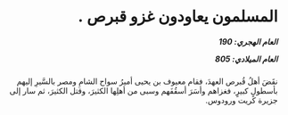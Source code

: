 <h1 dir="rtl">المسلمون يعاودون غزو قبرص  .</h1>

<h5 dir="rtl">العام الهجري:  190

العام الميلادي: 805

</h5>

<p dir="rtl">نقَضَ أهلُ قُبرص العهدَ، فقام معيوف بن يحيى أميرُ سواح الشامِ ومصر بالسَّيرِ إليهم بأسطولٍ كبيرٍ، فغزاهم وأسَرَ أسقُفَهم وسبى من أهلِها الكثيرَ، وقتل الكثيرَ، ثم سار إلى جزيرة كريت ورودوس.</p></br>
